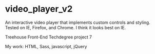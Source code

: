 # video_player_v2

An interactive video player that implements custom controls and styling.
Tested on IE, Firefox, and Chrome. I think it looks best on IE.

Treehouse Front-End Techdegree project 7

My work: HTML, Sass, javascript, jQuery
